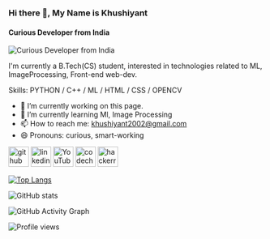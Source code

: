 ### Hi there 👋, My Name is Khushiyant
#### Curious Developer from India
![Curious Developer from India](https://arturssmirnovs.github.io/github-profile-readme-generator/images/banner.png)

I'm currently a B.Tech(CS) student, interested in technologies related to ML, ImageProcessing, Front-end web-dev.

Skills: PYTHON / C++ / ML / HTML / CSS / OPENCV

- 🔭 I’m currently working on this page. 
- 🌱 I’m currently learning Ml, Image Processing 
- 📫 How to reach me: khushiyant2002@gmail.com 
- 😄 Pronouns: curious, smart-working 


[<img src='https://cdn.jsdelivr.net/npm/simple-icons@3.0.1/icons/github.svg' alt='github' height='40'>](https://github.com/khushiyant)  [<img src='https://cdn.jsdelivr.net/npm/simple-icons@3.0.1/icons/linkedin.svg' alt='linkedin' height='40'>](https://www.linkedin.com/in/khushiyant/)  [<img src='https://cdn.jsdelivr.net/npm/simple-icons@3.0.1/icons/youtube.svg' alt='YouTube' height='40'>](https://www.youtube.com/channel/UC4ytWaxtB08htS55LYMiGuw)  [<img src='https://cdn.jsdelivr.net/npm/simple-icons@3.0.1/icons/codechef.svg' alt='codechef' height='40'>](https://www.codechef.com/users/khushiyant)  [<img src='https://cdn.jsdelivr.net/npm/simple-icons@3.0.1/icons/hackerrank.svg' alt='hackerrank' height='40'>](https://www.hackerrank.com/khushiyant2002)  

[![Top Langs](https://github-readme-stats.vercel.app/api/top-langs/?username=khushiyant)](https://github.com/anuraghazra/github-readme-stats)

![GitHub stats](https://github-readme-stats.vercel.app/api?username=khushiyant&show_icons=true)  

![GitHub Activity Graph](https://activity-graph.herokuapp.com/graph?username=khushiyant)  

![Profile views](https://gpvc.arturio.dev/khushiyant)  
